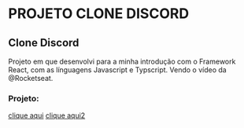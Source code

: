 # PROJETO CLONE DISCORD

<h2>Clone Discord</h2>
<p>Projeto em que desenvolvi para a minha introdução com o Framework React, com as línguagens Javascript e Typscript. Vendo o vídeo da @Rocketseat.</p>

<h3>Projeto:</h3>
<a href="https://arthurkinderman.github.io/clone_ds/" target= _blank>clique aqui</a>
<a href="coruscating-sunshine-9cc954.netlify.app" target= _blank>clique aqui2</a>
